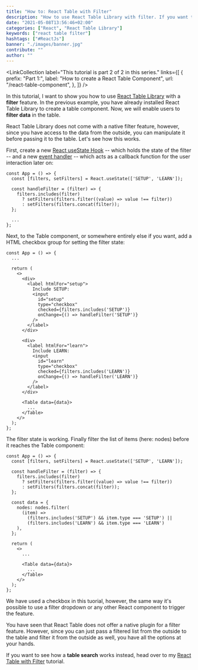 ```yaml
---
title: "How to: React Table with Filter"
description: "How to use React Table Library with filter. If you want to filter your table data ..."
date: "2021-05-08T13:56:46+02:00"
categories: ["React", "React Table Library"]
keywords: ["react table filter"]
hashtags: ["#ReactJs"]
banner: "./images/banner.jpg"
contribute: ""
author: ""
---
```


<Sponsorship />

<LinkCollection
  label="This tutorial is part 2 of 2 in this series."
  links={[
    {
      prefix: "Part 1:",
      label: "How to create a React Table Component",
      url: "/react-table-component",
    },
  ]}
/>

In this tutorial, I want to show you how to use [React Table Library](https://react-table-library.com) with a **filter** feature. In the previous example, you have already installed React Table Library to create a table component. Now, we will enable users to **filter data** in the table.

React Table Library does not come with a native filter feature, however, since you have access to the data from the outside, you can manipulate it before passing it to the table. Let's see how this works.

First, create a new [React useState Hook](/react-usestate-hook/) -- which holds the state of the filter -- and a new [event handler](/react-event-handler/) -- which acts as a callback function for the user interaction later on:

```javascript{2,4-6}
const App = () => {
  const [filters, setFilters] = React.useState(['SETUP', 'LEARN']);

  const handleFilter = (filter) => {
    filters.includes(filter)
      ? setFilters(filters.filter((value) => value !== filter))
      : setFilters(filters.concat(filter));
  };

  ...
};
```

Next, to the Table component, or somewhere entirely else if you want, add a HTML checkbox group for setting the filter state:

```javascript{6-28}
const App = () => {
  ...

  return (
    <>
      <div>
        <label htmlFor="setup">
          Include SETUP:
          <input
            id="setup"
            type="checkbox"
            checked={filters.includes('SETUP')}
            onChange={() => handleFilter('SETUP')}
          />
        </label>
      </div>

      <div>
        <label htmlFor="learn">
          Include LEARN:
          <input
            id="learn"
            type="checkbox"
            checked={filters.includes('LEARN')}
            onChange={() => handleFilter('LEARN')}
          />
        </label>
      </div>

      <Table data={data}>
        ...
      </Table>
    </>
  );
};
```

The filter state is working. Finally filter the list of items (here: nodes) before it reaches the Table component:

```javascript{10-16}
const App = () => {
  const [filters, setFilters] = React.useState(['SETUP', 'LEARN']);

  const handleFilter = (filter) => {
    filters.includes(filter)
      ? setFilters(filters.filter((value) => value !== filter))
      : setFilters(filters.concat(filter));
  };

  const data = {
    nodes: nodes.filter(
      (item) =>
        (filters.includes('SETUP') && item.type === 'SETUP') ||
        (filters.includes('LEARN') && item.type === 'LEARN')
    ),
  };

  return (
    <>
      ...

      <Table data={data}>
        ...
      </Table>
    </>
  );
};
```

We have used a checkbox in this tuorial, however, the same way it's possible to use a filter dropdown or any other React component to trigger the feature.

You have seen that React Table does not offer a native plugin for a filter feature. However, since you can just pass a filtered list from the outside to the table and filter it from the outside as well, you have all the options at your hands.

If you want to see how a **table search** works instead, head over to my [React Table with Filter](/react-table-search/) tutorial.
